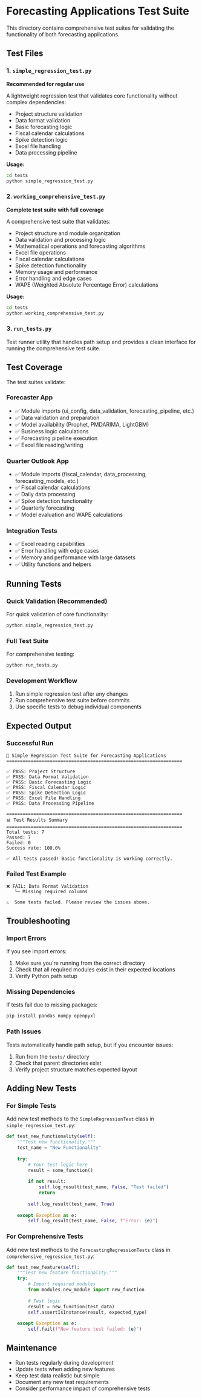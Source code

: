 # Forecasting Applications Test Suite

This directory contains comprehensive test suites for validating the functionality of both forecasting applications.

## Test Files

### 1. `simple_regression_test.py`
**Recommended for regular use**

A lightweight regression test that validates core functionality without complex dependencies:
- Project structure validation
- Data format validation  
- Basic forecasting logic
- Fiscal calendar calculations
- Spike detection logic
- Excel file handling
- Data processing pipeline

**Usage:**
```bash
cd tests
python simple_regression_test.py
```

### 2. `working_comprehensive_test.py`
**Complete test suite with full coverage**

A comprehensive test suite that validates:
- Project structure and module organization
- Data validation and processing logic
- Mathematical operations and forecasting algorithms
- Excel file operations
- Fiscal calendar calculations
- Spike detection functionality
- Memory usage and performance
- Error handling and edge cases
- WAPE (Weighted Absolute Percentage Error) calculations

**Usage:**
```bash
cd tests
python working_comprehensive_test.py
```

### 3. `run_tests.py`
Test runner utility that handles path setup and provides a clean interface for running the comprehensive test suite.

## Test Coverage

The test suites validate:

### Forecaster App
- ✅ Module imports (ui_config, data_validation, forecasting_pipeline, etc.)
- ✅ Data validation and preparation
- ✅ Model availability (Prophet, PMDARIMA, LightGBM)
- ✅ Business logic calculations
- ✅ Forecasting pipeline execution
- ✅ Excel file reading/writing

### Quarter Outlook App  
- ✅ Module imports (fiscal_calendar, data_processing, forecasting_models, etc.)
- ✅ Fiscal calendar calculations
- ✅ Daily data processing
- ✅ Spike detection functionality
- ✅ Quarterly forecasting
- ✅ Model evaluation and WAPE calculations

### Integration Tests
- ✅ Excel reading capabilities
- ✅ Error handling with edge cases
- ✅ Memory and performance with large datasets
- ✅ Utility functions and helpers

## Running Tests

### Quick Validation (Recommended)
For quick validation of core functionality:
```bash
python simple_regression_test.py
```

### Full Test Suite
For comprehensive testing:
```bash
python run_tests.py
```

### Development Workflow
1. Run simple regression test after any changes
2. Run comprehensive test suite before commits
3. Use specific tests to debug individual components

## Expected Output

### Successful Run
```
🧪 Simple Regression Test Suite for Forecasting Applications
=================================================================

✅ PASS: Project Structure
✅ PASS: Data Format Validation
✅ PASS: Basic Forecasting Logic
✅ PASS: Fiscal Calendar Logic
✅ PASS: Spike Detection Logic
✅ PASS: Excel File Handling
✅ PASS: Data Processing Pipeline

=================================================================
📊 Test Results Summary
=================================================================
Total tests: 7
Passed: 7
Failed: 0
Success rate: 100.0%

✅ All tests passed! Basic functionality is working correctly.
```

### Failed Test Example
```
❌ FAIL: Data Format Validation
   └─ Missing required columns

⚠️  Some tests failed. Please review the issues above.
```

## Troubleshooting

### Import Errors
If you see import errors:
1. Make sure you're running from the correct directory
2. Check that all required modules exist in their expected locations
3. Verify Python path setup

### Missing Dependencies
If tests fail due to missing packages:
```bash
pip install pandas numpy openpyxl
```

### Path Issues
Tests automatically handle path setup, but if you encounter issues:
1. Run from the `tests/` directory
2. Check that parent directories exist
3. Verify project structure matches expected layout

## Adding New Tests

### For Simple Tests
Add new test methods to the `SimpleRegressionTest` class in `simple_regression_test.py`:

```python
def test_new_functionality(self):
    """Test new functionality."""
    test_name = "New Functionality"
    
    try:
        # Your test logic here
        result = some_function()
        
        if not result:
            self.log_result(test_name, False, "Test failed")
            return
            
        self.log_result(test_name, True)
        
    except Exception as e:
        self.log_result(test_name, False, f"Error: {e}")
```

### For Comprehensive Tests
Add new test methods to the `ForecastingRegressionTests` class in `comprehensive_regression_test.py`:

```python
def test_new_feature(self):
    """Test new feature functionality."""
    try:
        # Import required modules
        from modules.new_module import new_function
        
        # Test logic
        result = new_function(test_data)
        self.assertIsInstance(result, expected_type)
        
    except Exception as e:
        self.fail(f"New feature test failed: {e}")
```

## Maintenance

- Run tests regularly during development
- Update tests when adding new features
- Keep test data realistic but simple
- Document any new test requirements
- Consider performance impact of comprehensive tests

